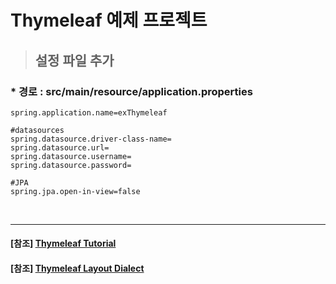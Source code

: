 # Thymeleaf 예제 프로젝트

> ## 설정 파일 추가

### \* 경로 : src/main/resource/application.properties

```
spring.application.name=exThymeleaf

#datasources
spring.datasource.driver-class-name=
spring.datasource.url=
spring.datasource.username=
spring.datasource.password=

#JPA
spring.jpa.open-in-view=false
```

<br/>

---
#### [참조] [Thymeleaf Tutorial](https://www.thymeleaf.org/doc/tutorials/3.1/usingthymeleaf.html)
#### [참조] [Thymeleaf Layout Dialect](https://ultraq.github.io/thymeleaf-layout-dialect/processors/)
